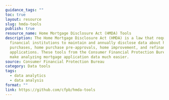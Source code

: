 ```yaml
---
guidance_tags: ""
toc: true
layout: resource
slug: hmda-tools
publish: true
resource_name: Home Mortgage Disclosure Act (HMDA) Tools
description: The Home Mortgage Disclosure Act (HMDA) is a law that requires
  financial institutions to maintain and annually disclose data about home
  purchases, home purchase pre-approvals, home improvement, and refinance
  applications. These tools from the Consumer Financial Protection Bureau (CFPB)
  make analyzing mortgage application data much easier.
source: Consumer Financial Protection Bureau
category: Data tools
tags:
  - data analytics
  - data analysis
format: ""
link: https://github.com/cfpb/hmda-tools
---
```

